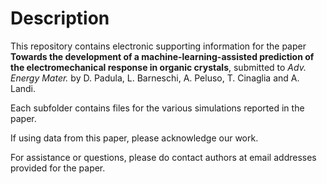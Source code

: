 Description
===========
This repository contains electronic supporting information for the paper
**Towards the development of a machine-learning-assisted prediction of the
electromechanical response in organic crystals**, submitted to _Adv. Energy
Mater._ by D. Padula, L. Barneschi, A. Peluso, T. Cinaglia and A. Landi.

Each subfolder contains files for the various simulations reported
in the paper.

If using data from this paper, please acknowledge our work.

For assistance or questions, please do contact authors at email addresses
provided for the paper.
